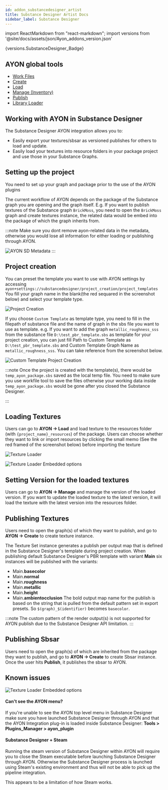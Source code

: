 ```yaml
---
id: addon_substancedesigner_artist
title: Substance Designer Artist Docs
sidebar_label: Substance Designer
---
```


import ReactMarkdown from "react-markdown";
import versions from '@site/docs/assets/json/Ayon_addons_version.json'

<ReactMarkdown>
{versions.SubstanceDesigner_Badge}
</ReactMarkdown>

## AYON global tools

-   [Work Files](artist_tools_workfiles.md)
-   [Create](artist_tools_creator.md)
-   [Load](artist_tools_loader.md)
-   [Manage (Inventory)](artist_tools_inventory.md)
-   [Publish](artist_tools_publisher.md)
-   [Library Loader](artist_tools_library_loader.md)

## Working with AYON in Substance Designer

The Substance Designer AYON integration allows you to:
- Easily export your textures/sbsar as versioned publishes for others to load and update.
- Easily load your textures into resource folders in your package project and use those
    in your Substance Graphs.

## Setting up the project

You need to set up your graph and package prior to the use of the AYON plugins

The current workflow of AYON depends on the package of the Substance graph you are opening
and the graph itself.
E.g. If you want to publish textures of the Substance graph `BrickMoss`, you need to
open the `BrickMoss` graph and create textures instance, the related data would be embed into
the package of which the graph inherits from.

:::note
Make sure you dont remove ayon-related data in the metadata, otherwise you would lose all
information for either loading or publishing through AYON.

![AYON SD Metadata](assets/substance_designer_ayon_metadata.png)
:::

## Project creation
You can preset the template you want to use with AYON settings by accessing
`ayon+settings://substancedesigner/project_creation/project_templates`
You fill your graph name in the blank(the red sequared in the screenshot below)
and select your template type.

![Project Creation](assets/substance_designer_project_creation_ayon_setting.png)

If you choose `Custom Template` as template type, you need to fill in the
filepath of substance file and the name of graph in the sbs file you want to use
as template.
e.g. If you want to add the graph `metallic_roughness_sss` from the substance file
`D:\test_pbr_template.sbs` as template for your project creation, you can just fill
Path to Custom Template as `D:\test_pbr_template.sbs` and Custom Template Graph Name
as `metallic_roughness_sss`. You can take reference from the screenshot below.

![Custom Template Project Creation](assets/substance_designer_custom_template_project_creation.png)

:::note
Once the project is created with the template(s), there would be `temp_ayon_package.sbs`
saved as the local temp file. You need to make sure you use workfile tool to save the files otherwise
your working data inside `temp_ayon_package.sbs` would be gone after you closed the Substance Designer.

:::

## Loading Textures

Users can go to **AYON -> Load** and load texture to the resources folder
(with `{project_name}_resources`) of the package.
Users can choose whether they want to link or import resources by clicking the small memo
(See the red framed of the screenshot below) before importing the texture

![Texture Loader](assets/substance_designer_texture_loader_option.png)

![Texture Loader Embedded options](assets/substance_designer_embedded_options_for_texture_loader.png)

## Setting Version for the loaded textures

Users can go to **AYON -> Manage** and manage the version of the loaded version.
If you want to update the loaded texture to the latest version, it will load the texture
with the latest version into the resources folder.

## Publishing Textures

Users need to open the graph(s) of which they want to publish, and go to **AYON -> Create**
to create texture instance.

The Texture Set instance generates a publish per output map that is defined in
the Substance Designer's template during project creation.
When publishing default Substance Designer's PBR template with variant **Main** six
instances will be published with the variants:
- Main.**basecolor**
- Main.**normal**
- Main.**roughness**
- Main.**metallic**
- Main.**height**
- Main.**ambientocclusion**
The bold output map name for the publish is based on the string that is pulled
from the default pattern set in export presets.
So `$(graph)_$(identifier)` becomes `basecolor`.

:::note
The custom pattern of the render output(s) is not supported for AYON publish
due to the Substance Designer API limitation.
:::

## Publishing Sbsar

Users need to open the graph(s) of which are inherited from the package
they want to publish, and go to **AYON -> Create** to create Sbsar instance.
Once the user hits **Publish**, it publishes the sbsar to AYON.

## Known issues

![Texture Loader Embedded options](assets/substance_designer_ayon_menu.png)

#### Can't see the AYON menu?

If you're unable to see the AYON top level menu in Substance Designer make
sure you have launched Substance Designer through AYON and that the AYON
Integration plug-in is loaded inside Substance Designer: **Tools > Plugins_Manager > ayon_plugin**

#### Substance Designer + Steam

Running the steam version of Substance Designer within AYON will require you
to close the Steam executable before launching Substance Designer through AYON.
Otherwise the Substance Designer process is launched using Steam's existing
environment and thus will not be able to pick up the pipeline integration.

This appears to be a limitation of how Steam works.
